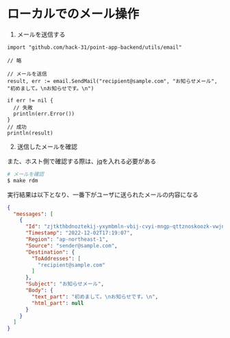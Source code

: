 # ローカルでのメール操作

1. メールを送信する

```go:go
import "github.com/hack-31/point-app-backend/utils/email"

// 略

// メールを送信
result, err := email.SendMail("recipient@sample.com", "お知らせメール", "初めまして。\nお知らせです。\n")

if err != nil {
  // 失敗
  println(err.Error())
}
// 成功
println(result)
```

2. 送信したメールを確認

また、ホスト側で確認する際は、[jq](https://formulae.brew.sh/formula/jq)を入れる必要がある

```sh
# メールを確認
$ make rdm
```

実行結果は以下となり、一番下がユーザに送られたメールの内容になる

```json
{
  "messages": [
    {
      "Id": "zjtkthbdnoztekij-yxymbmln-vbij-cvyi-mngp-qttznoskoozk-vwjnme",
      "Timestamp": "2022-12-02T17:19:07",
      "Region": "ap-northeast-1",
      "Source": "sender@sample.com",
      "Destination": {
        "ToAddresses": [
          "recipient@sample.com"
        ]
      },
      "Subject": "お知らせメール",
      "Body": {
        "text_part": "初めまして。\nお知らせです。\n",
        "html_part": null
      }
    }
  ]
}
```
